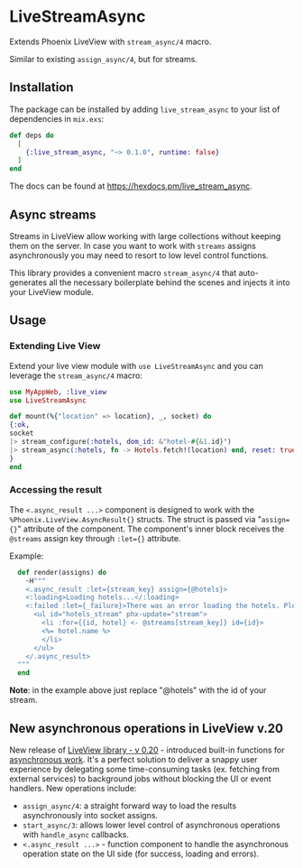 # LiveStreamAsync

Extends Phoenix LiveView with `stream_async/4` macro.

Similar to existing `assign_async/4`, but for streams.

## Installation

The package can be installed by adding `live_stream_async` to your list of dependencies in `mix.exs`:

```elixir
def deps do
  [
    {:live_stream_async, "~> 0.1.0", runtime: false}
  ]
end
```

The docs can be found at <https://hexdocs.pm/live_stream_async>.

## Async streams

Streams in LiveView allow working with large collections without keeping them on the server. In case you want to work with `streams` assigns asynchronously you may need to resort to low level control functions.

This library provides a convenient macro `stream_async/4` that auto-generates all the necessary boilerplate behind the scenes and injects it into your LiveView module.

## Usage

### Extending Live View

Extend your live view module with `use LiveStreamAsync` and you can leverage the `stream_async/4` macro:

```elixir
use MyAppWeb, :live_view
use LiveStreamAsync

def mount(%{"location" => location}, _, socket) do
{:ok,
socket
|> stream_configure(:hotels, dom_id: &"hotel-#{&1.id}")
|> stream_async(:hotels, fn -> Hotels.fetch!(location) end, reset: true)
}
end
```

### Accessing the result

The `<.async_result ...>` component is designed to work with the `%Phoenix.LiveView.AsyncResult{}` structs. The struct is passed via "`assign={}`" attribute of the component. The component's inner block receives the `@streams` assign key through `:let={}` attribute.

Example:

```elixir
  def render(assigns) do
    ~H"""
    <.async_result :let={stream_key} assign={@hotels}>
    <:loading>Loading hotels...</:loading>
    <:failed :let={_failure}>There was an error loading the hotels. Please try again later.</:failed>
      <ul id="hotels_stream" phx-update="stream">
        <li :for={{id, hotel} <- @streams[stream_key]} id={id}>
        <%= hotel.name %>
        </li>
      </ul>
    </.async_result>
  """
  end
```

**Note**: in the example above just replace "@hotels" with the id of your stream.

## New asynchronous operations in LiveView v.20

New release of [LiveView library - v 0.20](https://hexdocs.pm/phoenix_live_view/Phoenix.LiveView.html) - introduced built-in functions for [asynchronous work](https://hexdocs.pm/phoenix_live_view/0.20.14/Phoenix.LiveView.html#module-async-operations). It's a perfect solution to deliver a snappy user experience by delegating some time-consuming tasks (ex. fetching from external services) to background jobs without blocking the UI or event handlers. New operations include:

- `assign_async/4`: a straight forward way to load the results asynchronously into socket assigns.
- `start_async/3`: allows lower level control of asynchronous operations with `handle_async` callbacks.
- `<.async_result ...>` - function component to handle the asynchronous operation state on the UI side (for success, loading and errors).
